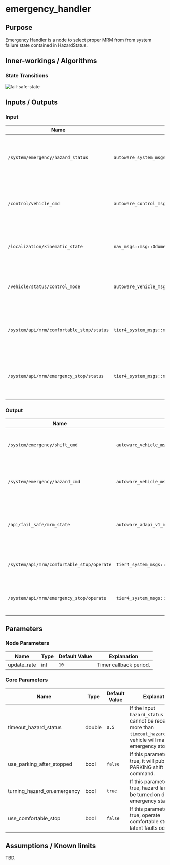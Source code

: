 # emergency_handler

## Purpose

Emergency Handler is a node to select proper MRM from from system failure state contained in HazardStatus.

## Inner-workings / Algorithms

### State Transitions

![fail-safe-state](image/fail-safe-state.drawio.svg)

## Inputs / Outputs

### Input

| Name                                      | Type                                                       | Description                                                                   |
| ----------------------------------------- | ---------------------------------------------------------- | ----------------------------------------------------------------------------- |
| `/system/emergency/hazard_status`         | `autoware_system_msgs::msg::HazardStatusStamped`           | Used to select proper MRM from system failure state contained in HazardStatus |
| `/control/vehicle_cmd`                    | `autoware_control_msgs::msg::Control`                      | Used as reference when generate Emergency Control Command                     |
| `/localization/kinematic_state`           | `nav_msgs::msg::Odometry`                                  | Used to decide whether vehicle is stopped or not                              |
| `/vehicle/status/control_mode`            | `autoware_vehicle_msgs::msg::ControlModeReport`       | Used to check vehicle mode: autonomous or manual                              |
| `/system/api/mrm/comfortable_stop/status` | `tier4_system_msgs::msg::MrmBehaviorStatus`                | Used to check if MRM comfortable stop operation is available                  |
| `/system/api/mrm/emergency_stop/status`   | `tier4_system_msgs::msg::MrmBehaviorStatus`                | Used to check if MRM emergency stop operation is available                    |

### Output

| Name                                       | Type                                                   | Description                                           |
| ------------------------------------------ | ------------------------------------------------------ | ----------------------------------------------------- |
| `/system/emergency/shift_cmd`              | `autoware_vehicle_msgs::msg::GearCommand`         | Required to execute proper MRM (send gear cmd)        |
| `/system/emergency/hazard_cmd`             | `autoware_vehicle_msgs::msg::HazardLightsCommand` | Required to execute proper MRM (send turn signal cmd) |
| `/api/fail_safe/mrm_state`                 | `autoware_adapi_v1_msgs::msg::MrmState`                | Inform MRM execution state and selected MRM behavior  |
| `/system/api/mrm/comfortable_stop/operate` | `tier4_system_msgs::srv::OperateMrm`                   | Execution order for MRM comfortable stop              |
| `/system/api/mrm/emergency_stop/operate`   | `tier4_system_msgs::srv::OperateMrm`                   | Execution order for MRM emergency stop                |

## Parameters

### Node Parameters

| Name        | Type | Default Value | Explanation            |
| ----------- | ---- | ------------- | ---------------------- |
| update_rate | int  | `10`          | Timer callback period. |

### Core Parameters

| Name                        | Type   | Default Value | Explanation                                                                                                                       |
| --------------------------- | ------ | ------------- | --------------------------------------------------------------------------------------------------------------------------------- |
| timeout_hazard_status       | double | `0.5`         | If the input `hazard_status` topic cannot be received for more than `timeout_hazard_status`, vehicle will make an emergency stop. |
| use_parking_after_stopped   | bool   | `false`       | If this parameter is true, it will publish PARKING shift command.                                                                 |
| turning_hazard_on.emergency | bool   | `true`        | If this parameter is true, hazard lamps will be turned on during emergency state.                                                 |
| use_comfortable_stop        | bool   | `false`       | If this parameter is true, operate comfortable stop when latent faults occur.                                                     |

## Assumptions / Known limits

TBD.
